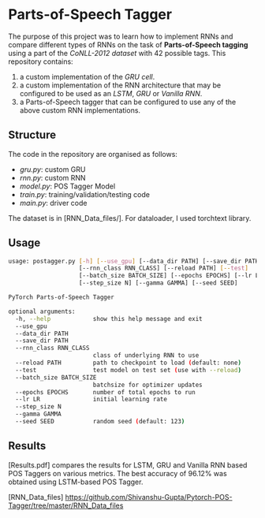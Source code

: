 # Parts-of-Speech Tagger

The purpose of this project was to learn how to implement RNNs and compare different types of RNNs on the task of **Parts-of-Speech tagging** using a part of the *CoNLL-2012 dataset* with 42 possible tags. This repository contains:
1. a custom implementation of the *GRU cell*.
2. a custom implementation of the RNN architecture that may be configured to be used as an *LSTM*, *GRU* or *Vanilla RNN*.
3. a Parts-of-Speech tagger that can be configured to use any of the above custom RNN implementations.

## Structure
The code in the repository are organised as follows:
- *gru.py*: custom GRU
- *rnn.py*: custom RNN
- *model.py*: POS Tagger Model
- *train.py*: training/validation/testing code
- *main.py*: driver code

The dataset is in [RNN_Data_files/]. For dataloader, I used torchtext library.

## Usage
```sh
usage: postagger.py [-h] [--use_gpu] [--data_dir PATH] [--save_dir PATH]
                    [--rnn_class RNN_CLASS] [--reload PATH] [--test]
                    [--batch_size BATCH_SIZE] [--epochs EPOCHS] [--lr LR]
                    [--step_size N] [--gamma GAMMA] [--seed SEED]

PyTorch Parts-of-Speech Tagger

optional arguments:
  -h, --help            show this help message and exit
  --use_gpu
  --data_dir PATH
  --save_dir PATH
  --rnn_class RNN_CLASS
                        class of underlying RNN to use
  --reload PATH         path to checkpoint to load (default: none)
  --test                test model on test set (use with --reload)
  --batch_size BATCH_SIZE
                        batchsize for optimizer updates
  --epochs EPOCHS       number of total epochs to run
  --lr LR               initial learning rate
  --step_size N
  --gamma GAMMA
  --seed SEED           random seed (default: 123)
```
## Results
[Results.pdf] compares the results for LSTM, GRU and Vanilla RNN based POS Taggers on various metrics. The best accuracy of 96.12% was obtained using LSTM-based POS Tagger.

[RNN_Data_files] https://github.com/Shivanshu-Gupta/Pytorch-POS-Tagger/tree/master/RNN_Data_files
